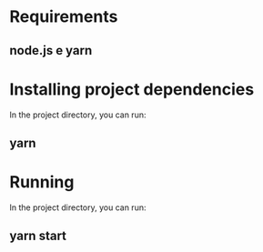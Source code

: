 # Requirements

## node.js e yarn

# Installing project dependencies

In the project directory, you can run:

## yarn

# Running

In the project directory, you can run:

## yarn start
